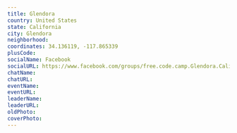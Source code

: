 ```yaml
---
title: Glendora
country: United States
state: California
city: Glendora
neighborhood: 
coordinates: 34.136119, -117.865339
plusCode:
socialName: Facebook
socialURL: https://www.facebook.com/groups/free.code.camp.Glendora.California
chatName:
chatURL:
eventName:
eventURL:
leaderName:
leaderURL:
oldPhoto: 
coverPhoto:
---
```


